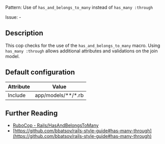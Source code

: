 Pattern: Use of `has_and_belongs_to_many` instead of `has_many :through`

Issue: -

## Description

This cop checks for the use of the `has_and_belongs_to_many` macro. Using `has_many :through` allows additional attributes and validations on the join model.

## Default configuration

Attribute | Value
--- | ---
Include | app/models/\*\*/\*.rb

## Further Reading

* [RuboCop - Rails/HasAndBelongsToMany](https://rubocop.readthedocs.io/en/latest/cops_rails/#railshasandbelongstomany)
* [https://github.com/bbatsov/rails-style-guide#has-many-through](https://github.com/bbatsov/rails-style-guide#has-many-through)
